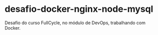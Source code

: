 # desafio-docker-nginx-node-mysql
Desafio do curso FullCycle, no módulo de DevOps, trabalhando com Docker.

